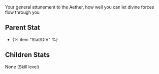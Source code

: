 Your general attunement to the Aether, how well you can let divine forces flow through you

## Parent Stat

* {% item "Stat/DIV" %}

## Children Stats

None (Skill level)

